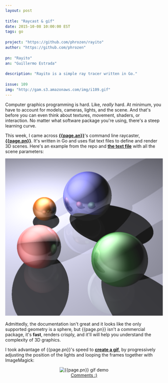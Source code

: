 ```yaml
---
layout: post

title: "Raycast & gif"
date: 2015-10-08 10:00:00 EST
tags: go

project: "https://github.com/phrozen/rayito"
author: "https://github.com/phrozen"

pn: "Rayito"
an: "Guillermo Estrada"

description: "Rayito is a simple ray tracer written in Go."

issue: 109
img: "http://gam.s3.amazonaws.com/img/i109.gif"
---
```


Computer graphics programming is hard. Like, _really_ hard. At minimum, you have to account for models, cameras, lights, and the scene. And that's before you can even think about textures, movement, shaders, or interaction. No matter what software package you're using, there's a steep learning curve.

This week, I came across <strong><a href="{{page.author}}" title="{{page.an}} on GitHub" target="_blank">{{page.an}}</a></strong>'s command line raycaster, <strong><a href="{{page.project}}" title="{{page.pn}} on GitHub" target="_blank">{{page.pn}}</a></strong>. It's written in Go and uses flat text files to define and render 3D scenes. Here's an example from the repo and <strong><a href="https://github.com/phrozen/rayito/blob/master/samples/test.txt" target="_blank" title="sample.txt on GitHub">the text file</a></strong> with all the scene parameters:

<img src="https://raw.githubusercontent.com/phrozen/rayito/master/samples/test.txt.png" class="demo" alt="{{page.pn}} demo">

Admittedly, the documentation isn't great and it looks like the only supported geometry is a sphere, but {{page.pn}} isn't a commercial package, it's **fast**, renders crisply, and it'll will help you understand the complexity of 3D graphics.

I took advantage of {{page.pn}}'s speed to <strong><a href="https://gist.github.com/nealrs/e5fb351c12a26c154b41" target="_blank" title="gist for gif source">create a gif</a></strong>, by progressively adjusting the position of the lights and looping the frames together with ImageMagick:

<center><img src="{{page.img}}" alt="{{page.pn}} gif demo" class="demo"></center>

<center><a href="{{ page.url }}#comments" class="btn btn-primary btn-comment" title="Discuss this issue of Git @ Me online">Comments :)</a></center>
